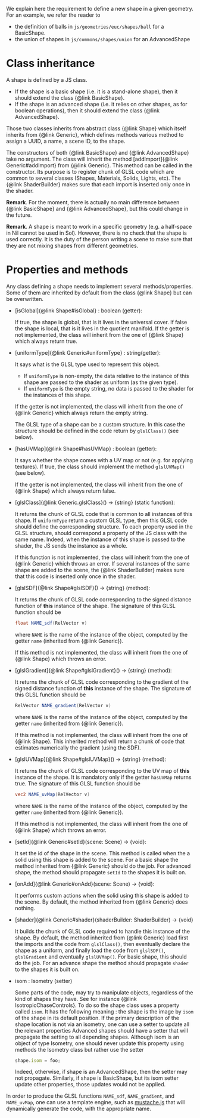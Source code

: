 We explain here the requirement to define a new shape in a given geometry. 
For an example, we refer the reader to 
- the definition of balls in `js/geometries/euc/shapes/ball` for a BasicShape.
- the union of shapes in `js/commons/shapes/union` for an AdvancedShape

# Class inheritance

A shape is defined by a JS class.
- If the shape is a basic shape (i.e. it is a stand-alone shape),
then it should extend the class {@link BasicShape}.
- If the shape is an advanced shape (i.e. it relies on other shapes, as for boolean operations), 
then it should extend the class {@link AdvancedShape}.

Those two classes inherits from abstract class {@link Shape} which itself inherits from {@link Generic},
which defines methods various method to assign a UUID, a name, a scene ID, to the shape.

The constructors of both {@link BasicShape} and {@link AdvancedShape} take no argument.
The class will inherit the method [addImport]{@link Generic#addImport} from {@link Generic}.
This method can be called in the constructor.
Its purpose is to register chunk of GLSL code which are common to several classes (Shapes, Materials, Solids, Lights, etc).
The {@link ShaderBuilder} makes sure that each import is inserted only once in the shader.

**Remark**. For the moment, there is actually no main difference between {@link BasicShape} and {@link AdvancedShape},
but this could change in the future.



**Remark**. 
A shape is meant to work in a specific geometry (e.g. a half-space in Nil cannot be used in Sol).
However, there is no check that the shape is used correctly. 
It is the duty of the person writing a scene to make sure that they are not mixing shapes from different geometries.

# Properties and methods

Any class defining a shape needs to implement several methods/properties.
Some of them are inherited by default from the class {@link Shape} but can be overwritten.

- [isGlobal]{@link Shape#isGlobal} : boolean (getter):

  If true, the shape is global, that is it lives in the universal cover.
  If false the shape is local, that is it lives in the quotient manifold.
  If the getter is not implemented, the class will inherit from the one of {@link Shape} which always return true.


- [uniformType]{@link Generic#uniformType} : string(getter):

  It says what is the GLSL type used to represent this object.
    - If `uniformType` is non-empty, the data relative to the instance of this shape are passed to the shader as uniform (as the given type). 
    - If `uniformType` is the empty string, no data is passed to the shader for the instances of this shape.
  
  If the getter is not implemented, the class will inherit from the one of {@link Generic} which always return the empty string.
  
  The GLSL type of a shape can be a custom structure.
  In this case the structure should be defined in the code return by `glslClass()` (see below).
  

- [hasUVMap]{@link Shape#hasUVMap} : boolean (getter): 
  
  It says whether the shape comes with a UV map or not (e.g. for applying textures). 
  If true, the class should implement the method `glslUVMap()` (see below).
  
  If the getter is not implemented, the class will inherit from the one of {@link Shape} which always return false.


- [glslClass]{@link Generic.glslClass}() -> {string} (static function):
  
  It returns the chunk of GLSL code that is common to all instances of this shape.
  If `uniformType` return a custom GLSL type, then this GLSL code should define the corresponding structure.
  To each property used in the GLSL structure, should correspond a property of the JS class with the same name.
  Indeed, when the instance of this shape is passed to the shader, the JS sends the instance as a whole.
  
  If this function is not implemented, the class will inherit from the one of {@link Generic} which throws an error.
  If several instances of the same shape are added to the scene, 
  the {@link ShaderBuilder} makes sure that this code is inserted only once in the shader.

- [glslSDF]{@link Shape#glslSDF}() -> {string} (method):
  
  It returns the chunk of GLSL code corresponding to the signed distance function of **this** instance of the shape.
  The signature of this GLSL function should be
  ```glsl
  float NAME_sdf(RelVector v)
  ```
  where `NAME` is the name of the instance of the object, computed by the getter `name` (inherited from {@link Generic}).

  If this method is not implemented, the class will inherit from the one of {@link Shape} which throws an error.


- [glslGradient]{@link Shape#glslGradient}() -> {string} (method):
  
  It returns the chunk of GLSL code corresponding to the gradient of the signed distance function of **this** instance of the shape.
  The signature of this GLSL function should be
  ```glsl
  RelVector NAME_gradient(RelVector v)
  ```
  where `NAME` is the name of the instance of the object, computed by the getter `name` (inherited from {@link Generic}).

  If this method is not implemented, the class will inherit from the one of {@link Shape}.
  This inherited method will return a chunk of code that estimates numerically the gradient (using the SDF).


- [glslUVMap]{@link Shape#glslUVMap}() -> {string} (method):
  
  It returns the chunk of GLSL code corresponding to the UV map of **this** instance of the shape.
  It is mandatory only if the getter `hasUVMap` returns true.
  The signature of this GLSL function should be
  ```glsl
  vec2 NAME_uvMap(RelVector v)
  ```
  where `NAME` is the name of the instance of the object, computed by the getter `name` (inherited from {@link Generic}).

  If this method is not implemented, the class will inherit from the one of {@link Shape} which throws an error.
  
- [setId]{@link Generic#setId}(scene: Scene) -> {void}:
  
  It set the id of the shape in the scene.
  This method is called when the a solid using this shape is added to the scene.
  For a basic shape the method inherited from {@link Generic} should do the job.
  For advanced shape, the method should propagate `setId` to the shapes it is built on.

- [onAdd]{@link Generic#onAdd}(scene: Scene) -> {void}:

  It performs custom actions when the solid using this shape is added to the scene.
  By default, the method inherited from {@link Generic} does nothing.
  
- [shader]{@link Generic#shader}(shaderBuilder: ShaderBuilder) -> {void}

  It builds the chunk of GLSL code required to handle this instance of the shape.
  By default, the method inherited from {@link Generic} load first the imports and the code from `glslClass()`, 
  then eventually declare the shape as a uniform, 
  and finally load the code from `glslSDF()`, `glslGradient` and eventually `glslUVMap()`.
  For basic shape, this should do the job.
  For an advance shape the method should propagate `shader` to the shapes it is built on.

- isom : Isometry (setter)
  
  Some parts of the code, may try to manipulate objects, regardless of the kind of shapes they have.
  See for instance {@link IsotropicChaseControls}.
  To do so the shape class uses a property called `isom`.
  It has the following meaning : the shape is the image by `isom` of the shape in its default position.
  If the primary description of the shape location is not via an isometry, 
  one can use a setter to update all the relevant properties
  Advanced shapes should have a setter that will propagate the setting to all depending shapes.
  Although isom is an object of type Isometry, one should never update this property using methods the Isometry class
  but rather use the setter 
  ```js
  shape.isom = foo;
  ```
  Indeed, otherwise, if shape is an AdvancedShape, then the setter may not propagate.
  Similarly, if shape is BasicShape, but its isom setter update other properties, those updates would not be applied.

In order to produce the GLSL functions `NAME_sdf`, `NAME_gradient`, and `NAME_uvMap`, 
one can use a template engine, such as [mustache.js](https://github.com/janl/mustache.js/)
that will dynamically generate the code, with the appropriate name.

